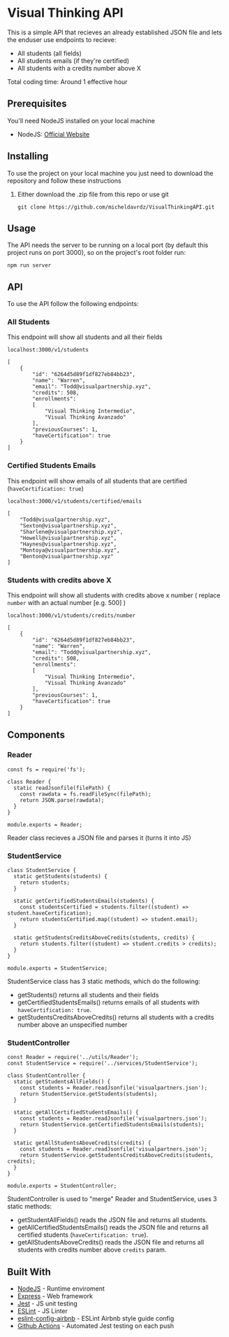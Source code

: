 # Visual Thinking API

This is a simple API that recieves an already established JSON file and lets the enduser use endpoints to recieve:

* All students (all fields)
* All students emails (if they're certified)
* All students with a credits number above X

Total coding time: Around 1 effective hour

## Prerequisites

You'll need NodeJS installed on your local machine

* NodeJS: [Official Website](https://nodejs.org/en/)

## Installing

To use the project on your local machine you just need to download the repository and follow these instructions

1. Either download the .zip file from this repo or use git
   ```
   git clone https://github.com/micheldavrdz/VisualThinkingAPI.git
   ```

## Usage

The API needs the server to be running on a local port (by default this project runs on port 3000), so on the project's root folder run:

```
npm run server
```

## API

To use the API follow the following endpoints:

### All Students

This endpoint will show all students and all their fields

```
localhost:3000/v1/students
```

```
[
    {
        "id": "6264d5d89f1df827eb84bb23",
        "name": "Warren",
        "email": "Todd@visualpartnership.xyz",
        "credits": 508,
        "enrollments":
        [
            "Visual Thinking Intermedio",
            "Visual Thinking Avanzado"
        ],
        "previousCourses": 1,
        "haveCertification": true
    }
]
```

### Certified Students Emails

This endpoint will show emails of all students that are certified (`haveCertification: true`)

```
localhost:3000/v1/students/certified/emails
```

```
[
    "Todd@visualpartnership.xyz",
    "Sexton@visualpartnership.xyz",
    "Sharlene@visualpartnership.xyz",
    "Howell@visualpartnership.xyz",
    "Haynes@visualpartnership.xyz",
    "Montoya@visualpartnership.xyz",
    "Benton@visualpartnership.xyz"
]
```

### Students with credits above X

This endpoint will show all students with credits above x number ( replace `number` with an actual number [e.g. 500] )

```
localhost:3000/v1/students/credits/number
```

```
[
    {
        "id": "6264d5d89f1df827eb84bb23",
        "name": "Warren",
        "email": "Todd@visualpartnership.xyz",
        "credits": 508,
        "enrollments":
        [
            "Visual Thinking Intermedio",
            "Visual Thinking Avanzado"
        ],
        "previousCourses": 1,
        "haveCertification": true
    }
]
```

## **Components**

### Reader

```
const fs = require('fs');

class Reader {
  static readJsonfile(filePath) {
    const rawdata = fs.readFileSync(filePath);
    return JSON.parse(rawdata);
  }
}

module.exports = Reader;
```

Reader class recieves a JSON file and parses it (turns it into JS)

### StudentService

```
class StudentService {
  static getStudents(students) {
    return students;
  }

  static getCertifiedStudentsEmails(students) {
    const studentsCertified = students.filter((student) => student.haveCertification);
    return studentsCertified.map((student) => student.email);
  }

  static getStudentsCreditsAboveCredits(students, credits) {
    return students.filter((student) => student.credits > credits);
  }
}

module.exports = StudentService;
```

StudentService class has 3 static methods, which do the following:

* getStudents() returns all students and their fields
* getCertifiedStudentsEmails() returns emails of all students with `haveCertification: true`.
* getStudentsCreditsAboveCredits() returns all students with a credits number above an unspecified number

### StudentController

```
const Reader = require('../utils/Reader');
const StudentService = require('../services/StudentService');

class StudentController {
  static getStudentsAllFields() {
    const students = Reader.readJsonfile('visualpartners.json');
    return StudentService.getStudents(students);
  }

  static getAllCertifiedStudentsEmails() {
    const students = Reader.readJsonfile('visualpartners.json');
    return StudentService.getCertifiedStudentsEmails(students);
  }

  static getAllStudentsAboveCredits(credits) {
    const students = Reader.readJsonfile('visualpartners.json');
    return StudentService.getStudentsCreditsAboveCredits(students, credits);
  }
}

module.exports = StudentController;

```

StudentController is used to "merge" Reader and StudentService, uses 3 static methods:

* getStudentAllFields() reads the JSON file and returns all students.
* getAllCertifiedStudentsEmails() reads the JSON file and returns all certified students (`haveCertification: true`).
* getAllStudentsAboveCredits() reads the JSON file and returns all students with credits number above `credits` param.

## Built With

* [NodeJS](https://nodejs.org/en/) - Runtime enviroment
* [Express](https://expressjs.com/) - Web framework
* [Jest](https://jestjs.io/) - JS unit testing
* [ESLint](https://eslint.org/) - JS Linter
* [eslint-config-airbnb](https://www.npmjs.com/package/eslint-config-airbnb) - ESLint Airbnb style guide config
* [Github Actions](https://github.com/features/actions) - Automated Jest testing on each push
